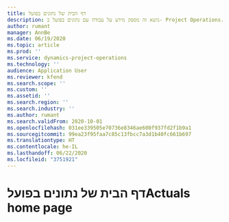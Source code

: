 ```yaml
---
title: דף הבית של ‏‫נתונים בפועל‬
description: נושא זה מספק מידע על עבודה עם נתונים בפועל ב- Project Operations.
author: rumant
manager: AnnBe
ms.date: 06/19/2020
ms.topic: article
ms.prod: ''
ms.service: dynamics-project-operations
ms.technology: ''
audience: Application User
ms.reviewer: kfend
ms.search.scope: ''
ms.custom: ''
ms.assetid: ''
ms.search.region: ''
ms.search.industry: ''
ms.author: rumant
ms.search.validFrom: 2020-10-01
ms.openlocfilehash: 031ee339505e70736e8346ae600f937fd2f1b9a1
ms.sourcegitcommit: 99ea23f95faa7c85c13fbcc7a3d1b40fc661b697
ms.translationtype: HT
ms.contentlocale: he-IL
ms.lasthandoff: 06/22/2020
ms.locfileid: "3751921"
---
```

# <a name="actuals-home-page"></a><span data-ttu-id="01bf1-103">דף הבית של ‏‫נתונים בפועל‬</span><span class="sxs-lookup"><span data-stu-id="01bf1-103">Actuals home page</span></span>

